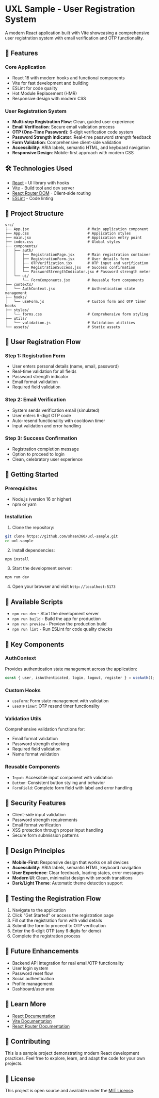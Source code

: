 # UXL Sample - User Registration System

A modern React application built with Vite showcasing a comprehensive user registration system with email verification and OTP functionality.

## 🚀 Features

### Core Application
- React 18 with modern hooks and functional components
- Vite for fast development and building
- ESLint for code quality
- Hot Module Replacement (HMR)
- Responsive design with modern CSS

### User Registration System
- **Multi-step Registration Flow**: Clean, guided user experience
- **Email Verification**: Secure email validation process
- **OTP (One-Time Password)**: 6-digit verification code system
- **Password Strength Indicator**: Real-time password strength feedback
- **Form Validation**: Comprehensive client-side validation
- **Accessibility**: ARIA labels, semantic HTML, and keyboard navigation
- **Responsive Design**: Mobile-first approach with modern CSS

## 🛠️ Technologies Used

- [React](https://reactjs.org/) - UI library with hooks
- [Vite](https://vitejs.dev/) - Build tool and dev server
- [React Router DOM](https://reactrouter.com/) - Client-side routing
- [ESLint](https://eslint.org/) - Code linting

## 📁 Project Structure

```
src/
├── App.jsx                           # Main application component
├── App.css                           # Application styles
├── main.jsx                          # Application entry point
├── index.css                         # Global styles
├── components/
│   ├── auth/
│   │   ├── RegistrationPage.jsx      # Main registration container
│   │   ├── RegistrationForm.jsx      # User details form
│   │   ├── OTPVerification.jsx       # OTP input and verification
│   │   ├── RegistrationSuccess.jsx   # Success confirmation
│   │   └── PasswordStrengthIndicator.jsx # Password strength meter
│   └── ui/
│       └── FormComponents.jsx        # Reusable form components
├── contexts/
│   └── AuthContext.jsx               # Authentication state management
├── hooks/
│   └── useForm.js                    # Custom form and OTP timer hooks
├── styles/
│   └── forms.css                     # Comprehensive form styling
├── utils/
│   └── validation.js                 # Validation utilities
└── assets/                           # Static assets
```

## 🎯 User Registration Flow

### Step 1: Registration Form
- User enters personal details (name, email, password)
- Real-time validation for all fields
- Password strength indicator
- Email format validation
- Required field validation

### Step 2: Email Verification
- System sends verification email (simulated)
- User enters 6-digit OTP code
- Auto-resend functionality with cooldown timer
- Input validation and error handling

### Step 3: Success Confirmation
- Registration completion message
- Option to proceed to login
- Clean, celebratory user experience

## 🔧 Getting Started

### Prerequisites

- Node.js (version 16 or higher)
- npm or yarn

### Installation

1. Clone the repository:
```bash
git clone https://github.com/shaan360/uxl-sample.git
cd uxl-sample
```

2. Install dependencies:
```bash
npm install
```

3. Start the development server:
```bash
npm run dev
```

4. Open your browser and visit `http://localhost:5173`

## 📜 Available Scripts

- `npm run dev` - Start the development server
- `npm run build` - Build the app for production
- `npm run preview` - Preview the production build
- `npm run lint` - Run ESLint for code quality checks

## 🎨 Key Components

### AuthContext
Provides authentication state management across the application:
```jsx
const { user, isAuthenticated, login, logout, register } = useAuth();
```

### Custom Hooks
- `useForm`: Form state management with validation
- `useOTPTimer`: OTP resend timer functionality

### Validation Utils
Comprehensive validation functions for:
- Email format validation
- Password strength checking
- Required field validation
- Name format validation

### Reusable Components
- `Input`: Accessible input component with validation
- `Button`: Consistent button styling and behavior
- `FormField`: Complete form field with label and error handling

## 🔐 Security Features

- Client-side input validation
- Password strength requirements
- Email format verification
- XSS protection through proper input handling
- Secure form submission patterns

## 🎨 Design Principles

- **Mobile-First**: Responsive design that works on all devices
- **Accessibility**: ARIA labels, semantic HTML, keyboard navigation
- **User Experience**: Clear feedback, loading states, error messages
- **Modern UI**: Clean, minimalist design with smooth transitions
- **Dark/Light Theme**: Automatic theme detection support

## 🧪 Testing the Registration Flow

1. Navigate to the application
2. Click "Get Started" or access the registration page
3. Fill out the registration form with valid details
4. Submit the form to proceed to OTP verification
5. Enter the 6-digit OTP (any 6 digits for demo)
6. Complete the registration process

## 🚀 Future Enhancements

- Backend API integration for real email/OTP functionality
- User login system
- Password reset flow
- Social authentication
- Profile management
- Dashboard/user area

## 📖 Learn More

- [React Documentation](https://reactjs.org/docs/)
- [Vite Documentation](https://vitejs.dev/guide/)
- [React Router Documentation](https://reactrouter.com/docs/)

## 🤝 Contributing

This is a sample project demonstrating modern React development practices. Feel free to explore, learn, and adapt the code for your own projects.

## 📄 License

This project is open source and available under the [MIT License](LICENSE).